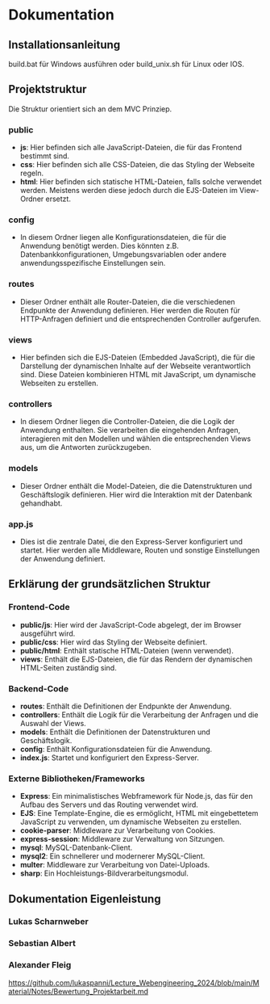 # Dokumentation

## Installationsanleitung
build.bat für Windows ausführen oder build_unix.sh für Linux oder IOS.

## Projektstruktur
Die Struktur orientiert sich an dem MVC Prinziep.

### public
- **js**: Hier befinden sich alle JavaScript-Dateien, die für das Frontend bestimmt sind.
- **css**: Hier befinden sich alle CSS-Dateien, die das Styling der Webseite regeln.
- **html**: Hier befinden sich statische HTML-Dateien, falls solche verwendet werden. Meistens werden diese jedoch durch die EJS-Dateien im View-Ordner ersetzt.

### config
- In diesem Ordner liegen alle Konfigurationsdateien, die für die Anwendung benötigt werden. Dies könnten z.B. Datenbankkonfigurationen, Umgebungsvariablen oder andere anwendungsspezifische Einstellungen sein.

### routes
- Dieser Ordner enthält alle Router-Dateien, die die verschiedenen Endpunkte der Anwendung definieren. Hier werden die Routen für HTTP-Anfragen definiert und die entsprechenden Controller aufgerufen.

### views
- Hier befinden sich die EJS-Dateien (Embedded JavaScript), die für die Darstellung der dynamischen Inhalte auf der Webseite verantwortlich sind. Diese Dateien kombinieren HTML mit JavaScript, um dynamische Webseiten zu erstellen.

### controllers
- In diesem Ordner liegen die Controller-Dateien, die die Logik der Anwendung enthalten. Sie verarbeiten die eingehenden Anfragen, interagieren mit den Modellen und wählen die entsprechenden Views aus, um die Antworten zurückzugeben.

### models
- Dieser Ordner enthält die Model-Dateien, die die Datenstrukturen und Geschäftslogik definieren. Hier wird die Interaktion mit der Datenbank gehandhabt.

### app.js
- Dies ist die zentrale Datei, die den Express-Server konfiguriert und startet. Hier werden alle Middleware, Routen und sonstige Einstellungen der Anwendung definiert.

## Erklärung der grundsätzlichen Struktur

### Frontend-Code
- **public/js**: Hier wird der JavaScript-Code abgelegt, der im Browser ausgeführt wird.
- **public/css**: Hier wird das Styling der Webseite definiert.
- **public/html**: Enthält statische HTML-Dateien (wenn verwendet).
- **views**: Enthält die EJS-Dateien, die für das Rendern der dynamischen HTML-Seiten zuständig sind.

### Backend-Code
- **routes**: Enthält die Definitionen der Endpunkte der Anwendung.
- **controllers**: Enthält die Logik für die Verarbeitung der Anfragen und die Auswahl der Views.
- **models**: Enthält die Definitionen der Datenstrukturen und Geschäftslogik.
- **config**: Enthält Konfigurationsdateien für die Anwendung.
- **index.js**: Startet und konfiguriert den Express-Server.

### Externe Bibliotheken/Frameworks
- **Express**: Ein minimalistisches Webframework für Node.js, das für den Aufbau des Servers und das Routing verwendet wird.
- **EJS**: Eine Template-Engine, die es ermöglicht, HTML mit eingebettetem JavaScript zu verwenden, um dynamische Webseiten zu erstellen.
- **cookie-parser**: Middleware zur Verarbeitung von Cookies.
- **express-session**: Middleware zur Verwaltung von Sitzungen.
- **mysql**: MySQL-Datenbank-Client.
- **mysql2**: Ein schnellerer und modernerer MySQL-Client.
- **multer**: Middleware zur Verarbeitung von Datei-Uploads.
- **sharp**: Ein Hochleistungs-Bildverarbeitungsmodul.

## Dokumentation Eigenleistung

### Lukas Scharnweber

### Sebastian Albert

### Alexander Fleig

https://github.com/lukaspanni/Lecture_Webengineering_2024/blob/main/Material/Notes/Bewertung_Projektarbeit.md